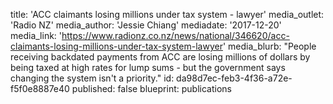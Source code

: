 title: 'ACC claimants losing millions under tax system - lawyer'
media_outlet: 'Radio NZ'
media_author: 'Jessie Chiang'
mediadate: '2017-12-20'
media_link: 'https://www.radionz.co.nz/news/national/346620/acc-claimants-losing-millions-under-tax-system-lawyer'
media_blurb: "People receiving backdated payments from ACC are losing millions of dollars by being taxed at high rates for lump sums - but the government says changing the system isn't a priority."
id: da98d7ec-feb3-4f36-a72e-f5f0e8887e40
published: false
blueprint: publications
